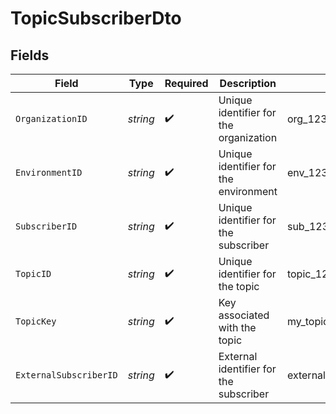 # TopicSubscriberDto


## Fields

| Field                                  | Type                                   | Required                               | Description                            | Example                                |
| -------------------------------------- | -------------------------------------- | -------------------------------------- | -------------------------------------- | -------------------------------------- |
| `OrganizationID`                       | *string*                               | :heavy_check_mark:                     | Unique identifier for the organization | org_123456789                          |
| `EnvironmentID`                        | *string*                               | :heavy_check_mark:                     | Unique identifier for the environment  | env_123456789                          |
| `SubscriberID`                         | *string*                               | :heavy_check_mark:                     | Unique identifier for the subscriber   | sub_123456789                          |
| `TopicID`                              | *string*                               | :heavy_check_mark:                     | Unique identifier for the topic        | topic_123456789                        |
| `TopicKey`                             | *string*                               | :heavy_check_mark:                     | Key associated with the topic          | my_topic_key                           |
| `ExternalSubscriberID`                 | *string*                               | :heavy_check_mark:                     | External identifier for the subscriber | external_subscriber_123                |